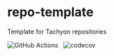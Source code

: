# repo-template

Template for Tachyon repositories

![GitHub Actions](https://github.com/tachyon-computer/repo-template/actions/workflows/build_and_test.yml/badge.svg?branch=glamhoth-init-template) &nbsp;
![codecov](https://codecov.io/gh/tachyon-computer/repo-template/branch/glamhoth-init-template/graph/badge.svg?token=17P7YFDXYU)
